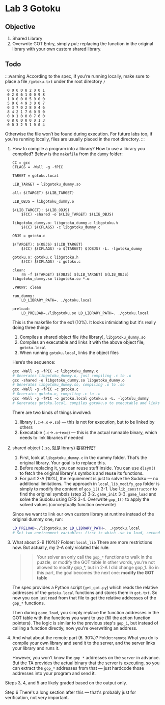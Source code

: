 # Lab 3 Gotoku

## Objective

1. Shared Library
2. Overwrite GOT Entry, simply put: replacing the function in the original library with your own custom shared library.

## Todo

:::warning
According to the spec, if you're running locally, make sure to place a file `/gotoku.txt` under the root directory `/`
```
 0 0 0 0 8 2 0 0 1
 0 2 0 6 1 0 0 9 8
 1 0 0 0 0 5 0 0 0
 5 0 6 4 9 3 0 0 7
 0 3 7 0 2 8 0 4 6
 8 4 2 1 7 6 0 5 0
 0 0 1 8 0 0 7 6 0
 0 8 0 0 0 0 0 1 3
 0 0 3 2 5 1 0 0 4
```
Otherwise the file won’t be found during execution. For future labs too, if you're running locally, files are usually placed in the root directory.
:::

1. How to compile a program into a library? How to use a library you compiled?
    Below is the `makefile` from the `dummy` folder:
    ```makefile=
    CC = gcc
    CFLAGS = -Wall -g -fPIC

    TARGET = gotoku.local

    LIB_TARGET = libgotoku_dummy.so

    all: $(TARGET) $(LIB_TARGET)

    LIB_OBJS = libgotoku_dummy.o

    $(LIB_TARGET): $(LIB_OBJS)
        $(CC) -shared -o $(LIB_TARGET) $(LIB_OBJS)

    libgotoku_dummy.o: libgotoku_dummy.c libgotoku.h
        $(CC) $(CFLAGS) -c libgotoku_dummy.c

    OBJS = gotoku.o

    $(TARGET): $(OBJS) $(LIB_TARGET)
        $(CC) $(CFLAGS) -o $(TARGET) $(OBJS) -L. -lgotoku_dummy

    gotoku.o: gotoku.c libgotoku.h
        $(CC) $(CFLAGS) -c gotoku.c

    clean:
        rm -f $(TARGET) $(OBJS) $(LIB_TARGET) $(LIB_OBJS) libgotoku_dummy.so libgotoku.so *.o

    .PHONY: clean

    run_dummy:
        LD_LIBRARY_PATH=. ./gotoku.local

    preload:
        LD_PRELOAD=./libgotoku.so LD_LIBRARY_PATH=. ./gotoku.local
    ```
    This is the makefile for the ex1 (10%). It looks intimidating but it's really doing three things:
    1. Compiles a shared object file (the library), `libgotoku_dummy.so`
    2. Compiles an executable and links it with the above object file, `gotoku.local`
    3. When running `gotoku.local`, links the object files

    Here’s the sequence:
    ```makefile
    gcc -Wall -g -fPIC -c libgotoku_dummy.c
    # Generates libgotoku_dummy.o, just compiling .c to .o
    gcc -shared -o libgotoku_dummy.so libgotoku_dummy.o
    # Generates libgotoku_dummy.so, compiling .o to .so
    gcc -Wall -g -fPIC -c gotoku.c
    # Generates gotoku.o, compiling .c to .o
    gcc -Wall -g -fPIC -o gotoku.local gotoku.o -L. -lgotolu_dummy
    # Generates gotoku.local, compiles gotoku.o to executable and links the above library located in current directory (.) 
    ```
    There are two kinds of things involved:
    1. library (`.c`->`.o`->`.so`) — this is not for execution, but to be linked by others
    2. Executable (`.c`->`.o`->`exe`) — this is the actual runnable binary, which needs to link libraries if needed

2. shared object (`.so`, 就是library) 要寫什麼?
    1. First, look at `libgotoku_dummy.c` in the dummy folder. That’s the original library. Your goal is to replace this.
    2. Before replacing it, you can reuse stuff inside. You can use `dlsym()` to fetch the original library's symbols and reuse its functions.
    3. For part 2-A (10%), the requirement is just to solve the Sudoku — no additional limitations. The approach in `local_lib_modify_gop` folder is simply to modify the content of `gop_1()`
        3-1. Use `lib_constructor` to find the original symbols (step 2)
        3-2. `game_init`
        3-3. `game_load` and solve the Sudoku using DFS
        3-4.  Overwrite `gop_1()` to apply the solved values (conceptually function overwrite)
        
    Since we want to link our own custom library at runtime instead of the original dummy one, run:
    ```bash
    LD_PRELOAD=./libgotoku.so LD_LIBRARY_PATH=. ./gotoku.local
    # Set two environment variables: first is which .so to load, second is library path, third is the executable
    ```
    
3. What about 2-B (10%)? Folder: `local_lib`
    There are more restrictions now. But actually, my 2-A only violated this rule:
    >> Your solver an only call the `gop_*` functions to walk in the puzzle, or modify the GOT table
    In other words, you're not allowed to modify gop_*, but in 2-A I did change gop_1.
    So in this part, the goal becomes the next one: **modify the GOT table**
    
    The spec provides a Python script (`get_got.py`) which reads the relative addresses of the `gotoku.local` functions and stores them in `got.txt`. So now you can just read from that file to get the relative addresses of the `gop_*` functions.
    
    Then during `game_load`, you simply replace the function addresses in the GOT table with the functions you want to use (fill the action function pointers). The logic is similar to the previous step's `gop_1`, but instead of calling a function directly, now you're overwriting an address.
    
4. And what about the remote part (6. 30%)? Folder:`remote`
    What you do is compile your own library and send it to the server, and the server links your library and runs it.
    
    However, you won't know the `gop_*` addresses on the `server` in advance. But the TA provides the actual binary that the server is executing, so you can extract the `gop_*` addresses from that — just hardcode those addresses into your program and send it.
    
Steps 3, 4, and 5 are likely graded based on the output only.

Step 6 There's a long section after this — that's probably just for verification, not very important.